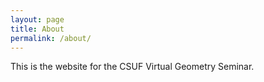 ```yaml
---
layout: page
title: About
permalink: /about/
---
```


This is the website for the CSUF Virtual Geometry Seminar.

